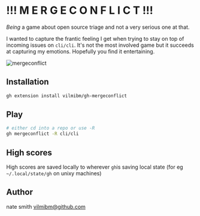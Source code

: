 # !!! M E R G E  C O N F L I C T !!!

_Being_ a game about open source triage and not a very serious one at that.

I wanted to capture the frantic feeling I get when trying to stay on top of incoming issues on `cli/cli`. It's not the most involved game but it succeeds at capturing my emotions. Hopefully you find it entertaining.

![mergeconflict](https://user-images.githubusercontent.com/98482/132168543-d76be04d-78b4-4070-8122-61be2863010c.gif)

## Installation

```bash
gh extension install vilmibm/gh-mergeconflict
```

## Play

```bash
# either cd into a repo or use -R
gh mergeconflict -R cli/cli
```

## High scores

High scores are saved locally to wherever `gh`is saving local state (for eg `~/.local/state/gh` on unixy machines)

## Author

nate smith <vilmibm@github.com>
